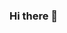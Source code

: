 ### Hi there 👋

<!--
**sudhanshu8833/sudhanshu8833** is a ✨ _special_ ✨ repository because its `README.md` (this file) appears on your GitHub profile.

Here are some ideas to get you started:

- 🔭 I’m currently working on Algo99 - Its a startup, I had been working on for months for more info visit www.algo99.com
- 🌱 I’m currently learning ReactJs, Datastructures and algorithms
- 👯 I’m looking to collaborate on Algo-trading stuffs
- 🤔 I’m looking for help with Frontend, I have some problems with frontend of my website, if someone is interested contact me
- 💬 Ask me about Trading Bot, Core Python, Django, Javascript
- 📫 How to reach me: https://www.linkedin.com/in/sudhanshu-singh-b82358b9
- ⚡ Fun fact: I hate debugging😂
-->
